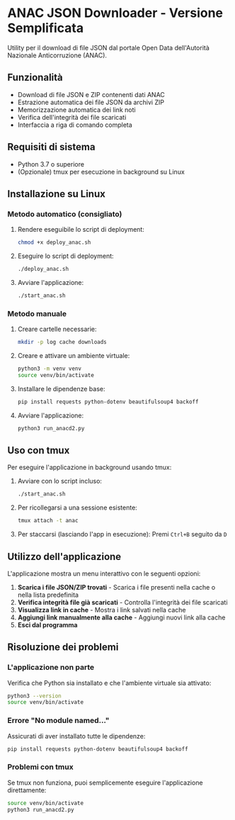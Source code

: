 # ANAC JSON Downloader - Versione Semplificata

Utility per il download di file JSON dal portale Open Data dell'Autorità Nazionale Anticorruzione (ANAC).

## Funzionalità

- Download di file JSON e ZIP contenenti dati ANAC
- Estrazione automatica dei file JSON da archivi ZIP
- Memorizzazione automatica dei link noti
- Verifica dell'integrità dei file scaricati
- Interfaccia a riga di comando completa

## Requisiti di sistema

- Python 3.7 o superiore
- (Opzionale) tmux per esecuzione in background su Linux

## Installazione su Linux

### Metodo automatico (consigliato)

1. Rendere eseguibile lo script di deployment:
   ```bash
   chmod +x deploy_anac.sh
   ```

2. Eseguire lo script di deployment:
   ```bash
   ./deploy_anac.sh
   ```

3. Avviare l'applicazione:
   ```bash
   ./start_anac.sh
   ```

### Metodo manuale

1. Creare cartelle necessarie:
   ```bash
   mkdir -p log cache downloads
   ```

2. Creare e attivare un ambiente virtuale:
   ```bash
   python3 -m venv venv
   source venv/bin/activate
   ```

3. Installare le dipendenze base:
   ```bash
   pip install requests python-dotenv beautifulsoup4 backoff
   ```

4. Avviare l'applicazione:
   ```bash
   python3 run_anacd2.py
   ```

## Uso con tmux

Per eseguire l'applicazione in background usando tmux:

1. Avviare con lo script incluso:
   ```bash
   ./start_anac.sh
   ```

2. Per ricollegarsi a una sessione esistente:
   ```bash
   tmux attach -t anac
   ```

3. Per staccarsi (lasciando l'app in esecuzione):
   Premi `Ctrl+B` seguito da `D`

## Utilizzo dell'applicazione

L'applicazione mostra un menu interattivo con le seguenti opzioni:

1. **Scarica i file JSON/ZIP trovati** - Scarica i file presenti nella cache o nella lista predefinita
2. **Verifica integrità file già scaricati** - Controlla l'integrità dei file scaricati
3. **Visualizza link in cache** - Mostra i link salvati nella cache
4. **Aggiungi link manualmente alla cache** - Aggiungi nuovi link alla cache
0. **Esci dal programma**

## Risoluzione dei problemi

### L'applicazione non parte

Verifica che Python sia installato e che l'ambiente virtuale sia attivato:
```bash
python3 --version
source venv/bin/activate
```

### Errore "No module named..."

Assicurati di aver installato tutte le dipendenze:
```bash
pip install requests python-dotenv beautifulsoup4 backoff
```

### Problemi con tmux

Se tmux non funziona, puoi semplicemente eseguire l'applicazione direttamente:
```bash
source venv/bin/activate
python3 run_anacd2.py
``` 